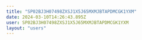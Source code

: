 ```yaml
---
title: "SP02BJ3H07498ZXSJ1X5J65MXMJBTAPDMCGK1YXM"
date: 2024-03-10T14:26:43.895Z
user: SP02BJ3H07498ZXSJ1X5J65MXMJBTAPDMCGK1YXM
layout: "users"
---
```

    